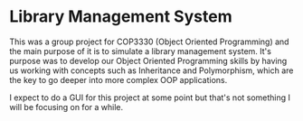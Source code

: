 <h1>Library Management System</h1>

This was a group project for COP3330 (Object Oriented Programming) and the main purpose of it is to simulate a library management system.
It's purpose was to develop our Object Oriented Programming skills by having us working with concepts such as Inheritance and Polymorphism, which are the key to go deeper into more complex OOP applications.

I expect to do a GUI for this project at some point but that's not something I will be focusing on for a while.
